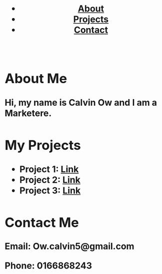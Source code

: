 <!DOCTYPE html>
<html>
<H1>
  <title>My Portfolio</title>
</head>
<body>
  <header>
    <nav>
      <ul>
        <li><a href="#about">About</a></li>
        <li><a href="#projects">Projects</a></li>
        <li><a href="#contact">Contact</a></li>
      </ul>
    </nav>
  </header>
  <main>
    <section id="about">
      <h1>About Me</h1>
      <p>Hi, my name is Calvin Ow and I am a Marketere.</p>
    </section>
    <section id="projects">
      <h1>My Projects</h1>
      <ul>
        <li>Project 1: <a href="#">Link</a></li>
        <li>Project 2: <a href="#">Link</a></li>
        <li>Project 3: <a href="#">Link</a></li>
      </ul>
    </section>
    <section id="contact">
      <h1>Contact Me</h1>
      <p>Email: Ow.calvin5@gmail.com</p>
      <p>Phone: 0166868243</p>
    </section>
  </main>
</body>
</html>
